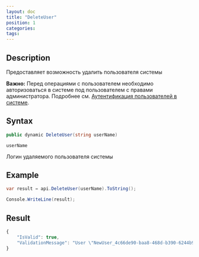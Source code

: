 ```yaml
---
layout: doc
title: "DeleteUser"
position: 1 
categories: 
tags:
---
```


## Description
Предоставляет возможность удалить пользователя системы

**Важно:** Перед операциями с пользователем необходимо авторизоваться в системе под пользователем
с правами администратора. Подробнее см. [Аутентификация пользователей в системе](../../SignInApi/SignInInternal).

## Syntax
```csharp
public dynamic DeleteUser(string userName)
```

`userName`

Логин удаляемого пользователя системы

## Example

```csharp
var result = api.DeleteUser(userName).ToString();

Сonsole.WriteLine(result);
```

## Result
```js
﻿{
	"IsValid": true,
	"ValidationMessage": "User \"NewUser_4c66de90-baa8-468d-b390-6244b9157794\" deleted successfully"
}
```
